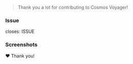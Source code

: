 > Thank you a lot for contributing to Cosmos Voyager!
<!-- Please confirm that your pull request will pass our linting and unit tests. -->
<!-- Please make sure your code is properly tested, so that the code coverage is not decreasing. -->

### Issue
<!-- Please provide the `#123` of the issue you created in advance, that describes the bug/proposed change. This will automatically close the issue. -->
closes: ISSUE

### Screenshots
<!-- If this PR produces a visible change, please provide screenshots showing these changes. -->


❤️ Thank you!

